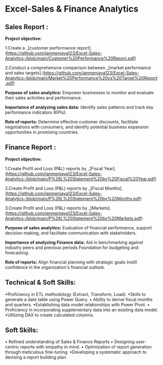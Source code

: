 # Excel-Sales & Finance Analytics 
## Sales Report :

 **Project objective:** 

  1.Create a _[customer performance report].(https://github.com/janmenjaya123/Excel-Sales-Analytics-/blob/main/Customer%20Performance%20Report.pdf)

  2.Conduct a comprehensive comparison between _[market performance and sales targets].(https://github.com/janmenjaya123/Excel-Sales-Analytics-/blob/main/Market%20Performance%20vs%20Target%20Report.pdf)

 **Purpose of sales analytics:** Empower businesses to monitor and evaluate their sales activities and performance.

**Importance of analyzing sales data:** Identify sales patterns and track key performance indicators (KPIs).

 **Role of reports:** Determine effective customer discounts, facilitate negotiations with consumers, and identify potential business expansion opportunities in promising countries.

## Finance Report :

**Project objective:** 

   1.Create Profit and Loss (P&L) reports by _[Fiscal Year].(https://github.com/janmenjaya123/Excel-Sales-Analytics-/blob/main/P%26L%20Statement%20by%20Fiscal%20Year.pdf)
  
   2.Create Profit and Loss (P&L) reports by _[Fiscal Months].(https://github.com/janmenjaya123/Excel-Sales-Analytics-/blob/main/P%26L%20Statement%20by%20Months.pdf)

   3.Create Profit and Loss (P&L) reports by _[Markets].(https://github.com/janmenjaya123/Excel-Sales-Analytics-/blob/main/P%26L%20Statement%20by%20Markets.pdf)

 **Purpose of sales analytics:** Evaluation of financial performance, support decision-making, and facilitate communication with stakeholders.

 **Importance of analyzing Finance data:** Aid in benchmarking against industry peers and previous periods Foundation for budgeting and forecasting.

 **Role of reports:** Align financial planning with strategic goals Instill confidence in the organization's financial outlook.


## Technical & Soft Skills:
•Proficiency in ETL methodology (Extract, Transform, Load).
•Skills to generate a date table using Power Query.
•	Ability to derive fiscal months and quarters.
•Establishing data model relationships with Power Pivot.
•	Proficiency in incorporating supplementary data into an existing data model.
•Utilizing DAX to create calculated columns.

## Soft Skills:
•	Refined understanding of Sales & Finance Reports
•	Designing user-centric reports with empathy in mind.
•	Optimization of report generation through meticulous fine-tuning.
•Developing a systematic approach to devising a report building plan.
